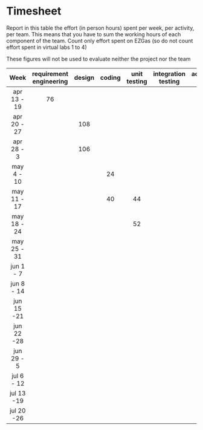# Timesheet

Report in this table the effort (in person hours) spent per week, per activity, per team. 
This means that you have to sum the working hours of each component of the team.
Count only effort spent on EZGas (so do not count effort spent in virtual labs 1 to 4)

These figures will not be used to evaluate neither the project nor the team

| Week        | requirement engineering | design | coding | unit testing | integration testing | acceptance testing | management | git maven |
|:-----------:|:--------:               |:------:|:------:|:----------:  |:------------:       |:---------------:   |:----------:|:---------:|
| apr 13 - 19| 76 |     |  |  |  |  | 8 |  | 
| apr 20 - 27|    | 108 |  |  |  |  | 12|  | 
| apr 28 - 3 |    | 106 |  |  |  |  | 4  |  | 
| may 4 - 10 | | | 24 | | | | 4 | | 
| may 11 - 17| | | 40 | 44 | | | 4 | 4 | 
| may 18 - 24| | | | 52 | | | 4 | | 
| may 25 - 31| | | | | | | | | 
| jun 1 -  7 | | | | | | | | | 
| jun 8 - 14 | | | | | | | | | 
| jun 15 -21 | | | | | | | | | 
| jun 22 -28 | | | | | | | | | 
| jun 29 - 5 | | | | | | | | | 
| jul 6 - 12 | | | | | | | | | 
| jul 13 -19 | | | | | | | | |
| jul 20 -26 | | | | | | | | |

